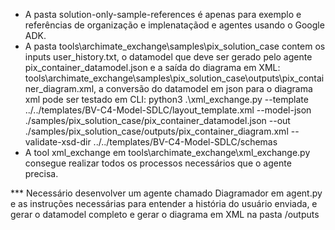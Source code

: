 - A pasta solution-only-sample-references é apenas para exemplo e referências de organização e implenataçãod e agentes usando o Google ADK.
- A pasta tools\archimate_exchange\samples\pix_solution_case contem os inputs user_history.txt, o datamodel que deve ser gerado pelo agente pix_container_datamodel.json e a saída do diagrama em XML: tools\archimate_exchange\samples\pix_solution_case\outputs\pix_container_diagram.xml, a conversão do datamodel em json para o diagrama xml pode ser testado em CLI: python3 .\xml_exchange.py --template ../../templates/BV-C4-Model-SDLC/layout_template.xml --model-json ./samples/pix_solution_case/pix_container_datamodel.json --out ./samples/pix_solution_case/outputs/pix_container_diagram.xml --validate-xsd-dir ../../templates/BV-C4-Model-SDLC/schemas
- A tool xml_exchange em tools\archimate_exchange\xml_exchange.py consegue realizar todos os processos necessários que o agente precisa.

*** Necessário desenvolver um agente chamado Diagramador em agent.py e as instruções necessárias para entender a história do usuário enviada, e gerar o datamodel completo e gerar o diagrama em XML na pasta /outputs